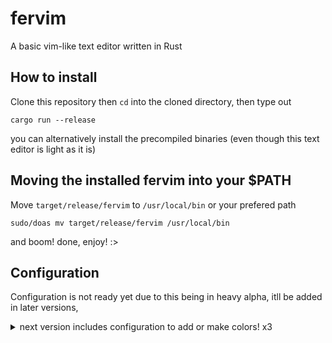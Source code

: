 # fervim
A basic vim-like text editor written in Rust


## How to install

Clone this repository then `cd` into the cloned directory, then type out

```
cargo run --release
```

you can alternatively install the precompiled binaries (even though this text editor is light as it is)

## Moving the installed fervim into your $PATH

Move ``target/release/fervim`` to ``/usr/local/bin`` or your prefered path

```
sudo/doas mv target/release/fervim /usr/local/bin
```

and boom! done, enjoy! :>

## Configuration

Configuration is not ready yet due to this being in heavy alpha, itll be added in later versions, 
<details>
 <summary>next version includes configuration to add or make colors! x3</summary>

 ```
note that it'll probably be buggy as hell so iff you find a problem it would be appreciated to make a bug report in this repo >w<
```
</details>
